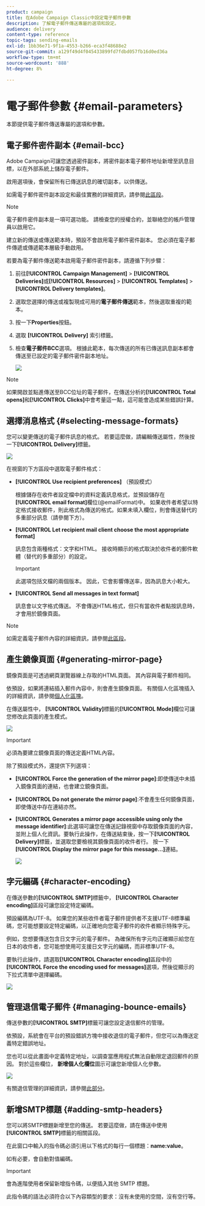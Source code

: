 ```yaml
---
product: campaign
title: 在Adobe Campaign Classic中設定電子郵件參數
description: 了解電子郵件傳送專屬的選項和設定。
audience: delivery
content-type: reference
topic-tags: sending-emails
exl-id: 1bb36e71-9f1a-4553-b266-eca3f48688e2
source-git-commit: a129f49d4f045433899fd7fdbd057fb16d0ed36a
workflow-type: tm+mt
source-wordcount: '888'
ht-degree: 8%

---
```


# 電子郵件參數 {#email-parameters}

本節提供電子郵件傳送專屬的選項和參數。

## 電子郵件密件副本 {#email-bcc}

Adobe Campaign可讓您透過密件副本，將密件副本電子郵件地址新增至訊息目標，以在外部系統上儲存電子郵件。

啟用選項後，會保留所有已傳送訊息的確切副本，以供傳送。

如需電子郵件密件副本設定和最佳實務的詳細資訊，請參閱[此區段](../../installation/using/email-archiving.md)。

>[!NOTE]
>
>電子郵件密件副本是一項可選功能。 請檢查您的授權合約，並聯絡您的帳戶管理員以啟用它。

建立新的傳送或傳送範本時，預設不會啟用電子郵件密件副本。 您必須在電子郵件傳遞或傳遞範本層級手動啟用。

若要為電子郵件傳送範本啟用電子郵件密件副本，請遵循下列步驟：

1. 前往&#x200B;**[!UICONTROL Campaign Management]** > **[!UICONTROL Deliveries]**&#x200B;或&#x200B;**[!UICONTROL Resources]** > **[!UICONTROL Templates]** > **[!UICONTROL Delivery templates]**。
1. 選取您選擇的傳送或複製現成可用的&#x200B;**電子郵件傳送**&#x200B;範本，然後選取重複的範本。
1. 按一下&#x200B;**Properties**&#x200B;按鈕。
1. 選取 **[!UICONTROL Delivery]** 索引標籤。
1. 檢查&#x200B;**電子郵件BCC**&#x200B;選項。 根據此範本，每次傳送的所有已傳送訊息副本都會傳送至已設定的電子郵件密件副本地址。

   ![](assets/s_ncs_user_wizard_archiving.png)

>[!NOTE]
>
>如果開啟並點進傳送至BCC位址的電子郵件，在傳送分析的&#x200B;**[!UICONTROL Total opens]**&#x200B;和&#x200B;**[!UICONTROL Clicks]**&#x200B;中會考量這一點，這可能會造成某些錯誤計算。

## 選擇消息格式 {#selecting-message-formats}

您可以變更傳送的電子郵件訊息的格式。 若要這麼做，請編輯傳送屬性，然後按一下&#x200B;**[!UICONTROL Delivery]**&#x200B;標籤。

![](assets/s_ncs_user_wizard_email_param.png)

在視窗的下方區段中選取電子郵件格式：

* **[!UICONTROL Use recipient preferences]** （預設模式）

   根據儲存在收件者設定檔中的資料定義訊息格式，並預設儲存在&#x200B;**[!UICONTROL email format]**&#x200B;欄位(@emailFormat)中。 如果收件者希望以特定格式接收郵件，則此格式為傳送的格式。如果未填入欄位，則會傳送替代的多重部分訊息（請參閱下方）。

* **[!UICONTROL Let recipient mail client choose the most appropriate format]**

   訊息包含兩種格式：文字和HTML。 接收時顯示的格式取決於收件者的郵件軟體（替代的多重部分）的設定。

   >[!IMPORTANT]
   >
   >此選項包括文檔的兩個版本。 因此，它會影響傳送率，因為訊息大小較大。

* **[!UICONTROL Send all messages in text format]**

   訊息會以文字格式傳送。 不會傳送HTML格式，但只有當收件者點按訊息時，才會用於鏡像頁面。

>[!NOTE]
>
>如需定義電子郵件內容的詳細資訊，請參閱[此區段](defining-the-email-content.md)。

## 產生鏡像頁面 {#generating-mirror-page}

鏡像頁面是可透過網頁瀏覽器線上存取的HTML頁面。 其內容與電子郵件相同。

依預設，如果將連結插入郵件內容中，則會產生鏡像頁面。 有關個人化區塊插入的詳細資訊，請參閱[個人化區塊](personalization-blocks.md)。

在傳送屬性中， **[!UICONTROL Validity]**&#x200B;標籤的&#x200B;**[!UICONTROL Mode]**&#x200B;欄位可讓您修改此頁面的產生模式。

![](assets/s_ncs_user_wizard_miror_page_mode.png)

>[!IMPORTANT]
>
>必須為要建立鏡像頁面的傳送定義HTML內容。

除了預設模式外，還提供下列選項：

* **[!UICONTROL Force the generation of the mirror page]**:即使傳送中未插入鏡像頁面的連結，也會建立鏡像頁面。
* **[!UICONTROL Do not generate the mirror page]**:不會產生任何鏡像頁面，即使傳送中存在連結亦然。
* **[!UICONTROL Generates a mirror page accessible using only the message identifier]**:此選項可讓您在傳送記錄視窗中存取鏡像頁面的內容，並附上個人化資訊。要執行此操作，在傳送結束後，按一下&#x200B;**[!UICONTROL Delivery]**&#x200B;標籤，並選取您要檢視其鏡像頁面的收件者行。 按一下&#x200B;**[!UICONTROL Display the mirror page for this message...]**&#x200B;連結。

   ![](assets/s_ncs_user_wizard_miror_page_link.png)

## 字元編碼 {#character-encoding}

在傳送參數的&#x200B;**[!UICONTROL SMTP]**&#x200B;標籤中， **[!UICONTROL Character encoding]**&#x200B;區段可讓您設定特定編碼。

預設編碼為UTF-8。 如果您的某些收件者電子郵件提供者不支援UTF-8標準編碼，您可能想要設定特定編碼，以正確地向您電子郵件的收件者顯示特殊字元。

例如，您想要傳送包含日文字元的電子郵件。 為確保所有字元均正確顯示給您在日本的收件者，您可能想使用可支援日文字元的編碼，而非標準UTF-8。

要執行此操作，請選取&#x200B;**[!UICONTROL Character encoding]**&#x200B;區段中的&#x200B;**[!UICONTROL Force the encoding used for messages]**&#x200B;選項，然後從顯示的下拉式清單中選擇編碼。

![](assets/s_ncs_user_email_del_properties_smtp_tab_encoding.png)

## 管理退信電子郵件 {#managing-bounce-emails}

傳送參數的&#x200B;**[!UICONTROL SMTP]**&#x200B;標籤可讓您設定退信郵件的管理。

依預設，系統會在平台的預設錯誤方塊中接收退信的電子郵件，但您可以為傳送定義特定錯誤地址。

您也可以從此畫面中定義特定地址，以調查當應用程式無法自動限定退回郵件的原因。 對於這些欄位， **新增個人化欄位**&#x200B;圖示可讓您新增個人化參數。

![](assets/s_ncs_user_email_del_properties_smtp_tab.png)

有關退信管理的詳細資訊，請參閱[此部分](understanding-delivery-failures.md#bounce-mail-management)。

## 新增SMTP標題 {#adding-smtp-headers}

您可以將SMTP標題新增至您的傳送。 若要這麼做，請在傳送中使用&#x200B;**[!UICONTROL SMTP]**&#x200B;標籤的相關區段。

在此窗口中輸入的指令碼必須引用以下格式的每行一個標題：**name:value**。

如有必要，會自動對值編碼。

>[!IMPORTANT]
>
>會為進階使用者保留新增指令碼，以便插入其他 SMTP 標題。
>
>此指令碼的語法必須符合以下內容類型的要求：沒有未使用的空間，沒有空行等。
